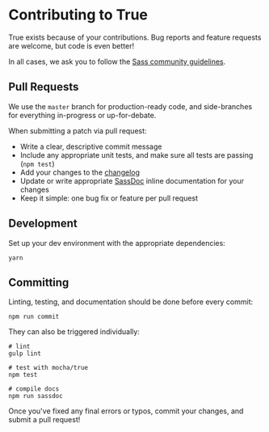 Contributing to True
====================

True exists because of your contributions.
Bug reports and feature requests are welcome,
but code is even better!

In all cases,
we ask you to follow the
[Sass community guidelines](http://sass-lang.com/community-guidelines).


Pull Requests
-------------

We use the `master` branch for production-ready code,
and side-branches for everything in-progress
or up-for-debate.

When submitting a patch via pull request:

- Write a clear, descriptive commit message
- Include any appropriate unit tests,
  and make sure all tests are passing (`npm test`)
- Add your changes to the [changelog](CHANGELOG.md)
- Update or write appropriate [SassDoc](http://sassdoc.com/)
  inline documentation for your changes
- Keep it simple: one bug fix or feature per pull request


Development
-----------

Set up your dev environment
with the appropriate dependencies:

```
yarn
```


Committing
----------

Linting, testing, and documentation
should be done before every commit:

```
npm run commit
```

They can also be triggered individually:

```
# lint
gulp lint

# test with mocha/true
npm test

# compile docs
npm run sassdoc
```

Once you've fixed any final errors or typos,
commit your changes, and submit a pull request!
